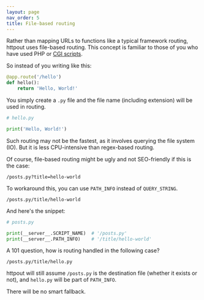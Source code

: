 ```yaml
---
layout: page
nav_order: 5
title: File-based routing
---
```


Rather than mapping URLs to functions like a typical framework routing,
httpout uses file-based routing.
This concept is familiar to those of you who have used PHP or [CGI scripts](https://en.wikipedia.org/wiki/Common_Gateway_Interface).

So instead of you writing like this:
```python
@app.route('/hello')
def hello():
    return 'Hello, World!'
```

You simply create a `.py` file and the file name (including extension) will be used in routing.
```python
# hello.py

print('Hello, World!')
```

Such routing may not be the fastest, as it involves querying the file system (IO).
But it is less CPU-intensive than regex-based routing.

Of course, file-based routing might be ugly and not SEO-friendly if this is the case:
```
/posts.py?title=hello-world
```

To workaround this, you can use `PATH_INFO` instead of `QUERY_STRING`.
```
/posts.py/title/hello-world
```

And here's the snippet:
```python
# posts.py

print(__server__.SCRIPT_NAME)  # '/posts.py'
print(__server__.PATH_INFO)    # '/title/hello-world'
```

A 101 question, how is routing handled in the following case?
```
/posts.py/title/hello.py
```

httpout will still assume `/posts.py` is the destination file (whether it exists or not),
and `hello.py` will be part of `PATH_INFO`.

There will be no smart fallback.
